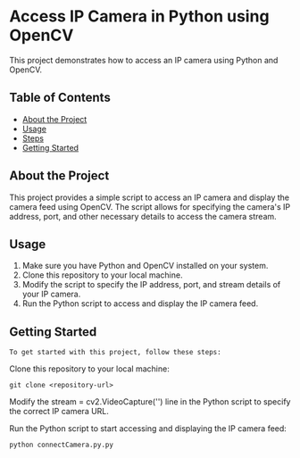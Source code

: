 # Access IP Camera in Python using OpenCV

This project demonstrates how to access an IP camera using Python and OpenCV.

## Table of Contents
- [About the Project](#about-the-project)
- [Usage](#usage)
- [Steps](#steps)
- [Getting Started](#getting-started)

## About the Project

This project provides a simple script to access an IP camera and display the camera feed using OpenCV. The script allows for specifying the camera's IP address, port, and other necessary details to access the camera stream.

## Usage

1. Make sure you have Python and OpenCV installed on your system.
2. Clone this repository to your local machine.
3. Modify the script to specify the IP address, port, and stream details of your IP camera.
4. Run the Python script to access and display the IP camera feed.

## Getting Started
    To get started with this project, follow these steps:

Clone this repository to your local machine:

```
git clone <repository-url>

```

Modify the stream = cv2.VideoCapture('<camera-url>') line in the Python script to specify the correct IP camera URL.

Run the Python script to start accessing and displaying the IP camera feed:

```
python connectCamera.py.py

```
